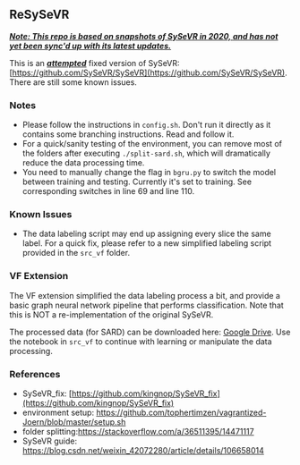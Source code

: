 ## ReSySeVR

**<u>*Note: This repo is based on snapshots of SySeVR in 2020, and has not yet been sync'd up with its latest updates.*</u>**

This is an **<u>*attempted*</u>** fixed version of SySeVR: [https://github.com/SySeVR/SySeVR](https://github.com/SySeVR/SySeVR). There are still some known issues.

### Notes

- Please follow the instructions in `config.sh`. Don't run it directly as it contains some branching instructions. Read and follow it.
- For a quick/sanity testing of the environment, you can remove most of the folders after executing `./split-sard.sh`, which will dramatically reduce the data processing time.
- You need to manually change the flag in `bgru.py` to switch the model between training and testing. Currently it's set to training. See corresponding switches in line 69 and line 110.

### Known Issues

- The data labeling script may end up assigning every slice the same label. For a quick fix, please refer to a new simplified labeling script provided in the `src_vf` folder.

### VF Extension

The VF extension simplified the data labeling process a bit, and provide a basic graph neural network pipeline that performs classification. Note that this is NOT a re-implementation of the original SySeVR.

The processed data (for SARD) can be downloaded here: [Google Drive](https://drive.google.com/drive/folders/11S-tQmdUcgoWAWt16olC5_pKOZDLL_J8?usp=sharing). Use the notebook in `src_vf` to continue with learning or manipulate the data processing.

### References

- SySeVR_fix: [https://github.com/kingnop/SySeVR_fix](https://github.com/kingnop/SySeVR_fix)
- environment setup: https://github.com/tophertimzen/vagrantized-Joern/blob/master/setup.sh
- folder splitting:https://stackoverflow.com/a/36511395/14471117
- SySeVR guide: https://blog.csdn.net/weixin_42072280/article/details/106658014


